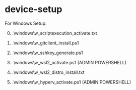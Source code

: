 # device-setup

For Windows Setup:

0. .\windows\w_scriptexecution_activate.txt
1. .\windows\w_gitclient_install.ps1
2. .\windows\w_sshkey_generate.ps1
3. .\windows\w_wsl2_activate.ps1 (ADMIN POWERSHELL)  
4. .\windows\w_wsl2_distro_install.txt 

5. .\windows\w_hyperv_activate.ps1 (ADMIN POWERSHELL)